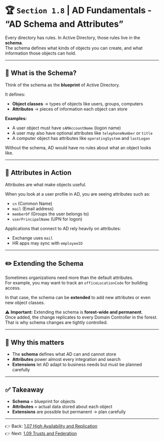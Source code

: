 # 🏆 `Section 1.8` | AD Fundamentals - **“AD Schema and Attributes”**

Every directory has rules. In Active Directory, those rules live in the **schema**.  
The schema defines what kinds of objects you can create, and what information those objects can hold.

---

## 📖 What is the Schema?
Think of the schema as the **blueprint** of Active Directory.  

It defines:  
- **Object classes** → types of objects like users, groups, computers  
- **Attributes** → pieces of information each object can store  

**Examples:**  
- A user object must have `sAMAccountName` (logon name)  
- A user may also have optional attributes like `telephoneNumber` or `title`  
- A computer object has attributes like `operatingSystem` and `lastLogon`  

Without the schema, AD would have no rules about what an object looks like.

---

## 🧩 Attributes in Action
Attributes are what make objects useful.  

When you look at a user profile in AD, you are seeing attributes such as:  
- `cn` (Common Name)  
- `mail` (Email address)  
- `memberOf` (Groups the user belongs to)  
- `userPrincipalName` (UPN for logon)  

Applications that connect to AD rely heavily on attributes:  
- Exchange uses `mail`  
- HR apps may sync with `employeeID`

---

## ✏️ Extending the Schema
Sometimes organizations need more than the default attributes.  
For example, you may want to track an `officeLocationCode` for building access.  

In that case, the schema can be **extended** to add new attributes or even new object classes.  

⚠️ **Important:** Extending the schema is **forest-wide and permanent**.  
Once added, the change replicates to every Domain Controller in the forest.  
That is why schema changes are tightly controlled.

---

## 🔑 Why this matters
- The **schema** defines what AD can and cannot store  
- **Attributes** power almost every integration and search  
- **Extensions** let AD adapt to business needs but must be planned carefully  

---

## ✅ Takeaway
- **Schema** = blueprint for objects  
- **Attributes** = actual data stored about each object  
- **Extensions** are possible but permanent → plan carefully  

---

👉 Back: [1.07 High Availability and Replication](./1.07-replication.md)  
👉 Next: [1.09 Trusts and Federation](./1.09-trusts-federation.md)
